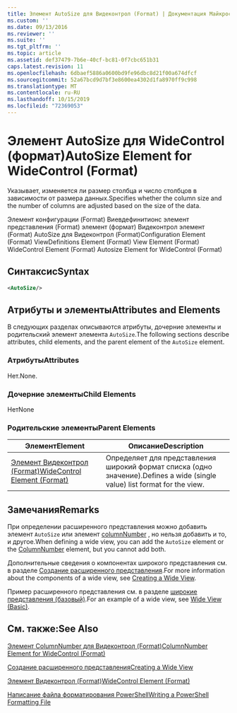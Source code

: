 ```yaml
---
title: Элемент AutoSize для Видеконтрол (Format) | Документация Майкрософт
ms.custom: ''
ms.date: 09/13/2016
ms.reviewer: ''
ms.suite: ''
ms.tgt_pltfrm: ''
ms.topic: article
ms.assetid: def37479-7b6e-40cf-bc81-0f7cbc651b31
caps.latest.revision: 11
ms.openlocfilehash: 6dbaef5886a0600bd9fe96dbc8d21f00a674dfcf
ms.sourcegitcommit: 52a67bcd9d7bf3e8600ea4302d1fa8970ff9c998
ms.translationtype: MT
ms.contentlocale: ru-RU
ms.lasthandoff: 10/15/2019
ms.locfileid: "72369053"
---
```

# <a name="autosize-element-for-widecontrol-format"></a><span data-ttu-id="05aab-102">Элемент AutoSize для WideControl (формат)</span><span class="sxs-lookup"><span data-stu-id="05aab-102">AutoSize Element for WideControl (Format)</span></span>

<span data-ttu-id="05aab-103">Указывает, изменяется ли размер столбца и число столбцов в зависимости от размера данных.</span><span class="sxs-lookup"><span data-stu-id="05aab-103">Specifies whether the column size and the number of columns are adjusted based on the size of the data.</span></span>

<span data-ttu-id="05aab-104">Элемент конфигурации (Format) Виевдефинитионс элемент представления (Format) элемент (формат) Видеконтрол элемент (Format) AutoSize для Видеконтрол (Format)</span><span class="sxs-lookup"><span data-stu-id="05aab-104">Configuration Element (Format) ViewDefinitions Element (Format) View Element (Format) WideControl Element (Format) Autosize Element for WideControl (Format)</span></span>

## <a name="syntax"></a><span data-ttu-id="05aab-105">Синтаксис</span><span class="sxs-lookup"><span data-stu-id="05aab-105">Syntax</span></span>

```xml
<AutoSize/>
```

## <a name="attributes-and-elements"></a><span data-ttu-id="05aab-106">Атрибуты и элементы</span><span class="sxs-lookup"><span data-stu-id="05aab-106">Attributes and Elements</span></span>

<span data-ttu-id="05aab-107">В следующих разделах описываются атрибуты, дочерние элементы и родительский элемент элемента `AutoSize`.</span><span class="sxs-lookup"><span data-stu-id="05aab-107">The following sections describe attributes, child elements, and the parent element of the `AutoSize` element.</span></span>

### <a name="attributes"></a><span data-ttu-id="05aab-108">Атрибуты</span><span class="sxs-lookup"><span data-stu-id="05aab-108">Attributes</span></span>

<span data-ttu-id="05aab-109">Нет.</span><span class="sxs-lookup"><span data-stu-id="05aab-109">None.</span></span>

### <a name="child-elements"></a><span data-ttu-id="05aab-110">Дочерние элементы</span><span class="sxs-lookup"><span data-stu-id="05aab-110">Child Elements</span></span>

<span data-ttu-id="05aab-111">Нет</span><span class="sxs-lookup"><span data-stu-id="05aab-111">None</span></span>

### <a name="parent-elements"></a><span data-ttu-id="05aab-112">Родительские элементы</span><span class="sxs-lookup"><span data-stu-id="05aab-112">Parent Elements</span></span>

|<span data-ttu-id="05aab-113">Элемент</span><span class="sxs-lookup"><span data-stu-id="05aab-113">Element</span></span>|<span data-ttu-id="05aab-114">Описание</span><span class="sxs-lookup"><span data-stu-id="05aab-114">Description</span></span>|
|-------------|-----------------|
|[<span data-ttu-id="05aab-115">Элемент Видеконтрол (Format)</span><span class="sxs-lookup"><span data-stu-id="05aab-115">WideControl Element (Format)</span></span>](./widecontrol-element-format.md)|<span data-ttu-id="05aab-116">Определяет для представления широкий формат списка (одно значение).</span><span class="sxs-lookup"><span data-stu-id="05aab-116">Defines a wide (single value) list format for the view.</span></span>|

## <a name="remarks"></a><span data-ttu-id="05aab-117">Замечания</span><span class="sxs-lookup"><span data-stu-id="05aab-117">Remarks</span></span>

<span data-ttu-id="05aab-118">При определении расширенного представления можно добавить элемент `AutoSize` или элемент [columnNumber](./columnnumber-element-for-widecontrol-format.md) , но нельзя добавить и то, и другое.</span><span class="sxs-lookup"><span data-stu-id="05aab-118">When defining a wide view, you can add the `AutoSize` element or the [ColumnNumber](./columnnumber-element-for-widecontrol-format.md) element, but you cannot add both.</span></span>

<span data-ttu-id="05aab-119">Дополнительные сведения о компонентах широкого представления см. в разделе [Создание расширенного представления](./creating-a-wide-view.md).</span><span class="sxs-lookup"><span data-stu-id="05aab-119">For more information about the components of a wide view, see [Creating a Wide View](./creating-a-wide-view.md).</span></span>

<span data-ttu-id="05aab-120">Пример расширенного представления см. в разделе [широкие представления (базовый)](./wide-view-basic.md).</span><span class="sxs-lookup"><span data-stu-id="05aab-120">For an example of a wide view, see [Wide View (Basic)](./wide-view-basic.md).</span></span>

## <a name="see-also"></a><span data-ttu-id="05aab-121">См. также:</span><span class="sxs-lookup"><span data-stu-id="05aab-121">See Also</span></span>

[<span data-ttu-id="05aab-122">Элемент ColumnNumber для Видеконтрол (Format)</span><span class="sxs-lookup"><span data-stu-id="05aab-122">ColumnNumber Element for WideControl (Format)</span></span>](./columnnumber-element-for-widecontrol-format.md)

[<span data-ttu-id="05aab-123">Создание расширенного представления</span><span class="sxs-lookup"><span data-stu-id="05aab-123">Creating a Wide View</span></span>](./creating-a-wide-view.md)

[<span data-ttu-id="05aab-124">Элемент Видеконтрол (Format)</span><span class="sxs-lookup"><span data-stu-id="05aab-124">WideControl Element (Format)</span></span>](./widecontrol-element-format.md)

[<span data-ttu-id="05aab-125">Написание файла форматирования PowerShell</span><span class="sxs-lookup"><span data-stu-id="05aab-125">Writing a PowerShell Formatting File</span></span>](./writing-a-powershell-formatting-file.md)
